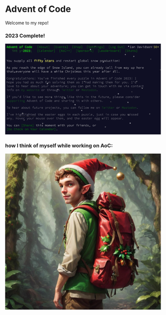# Advent of Code

Welcome to my repo!

### 2023 Complete!
![2023-complete](docs/AoC2023Complete.png)

### how I think of myself while working on AoC:
![2023-complete](docs/AoC2022-day3-ai.png)
